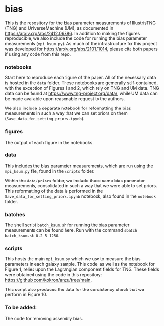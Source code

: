 # bias
This is the repository for the bias parameter measurements of IllustrisTNG (TNG) and UniverseMachine (UM), as documented in https://arxiv.org/abs/2412.06886. In addition to making the figures reproducible, we also include the code for running the bias parameter measurements (<code>mpi_ksum.py</code>). As much of the infrastructure for this project was developed for https://arxiv.org/abs/2101.11014, please cite both papers if using any code from this repo.

### notebooks
Start here to reproduce each figure of the paper. All of the necessary data is hosted in the <code>data</code> folder. These notebooks are gemerally self-contained, with the exception of Figures 1 and 2, which rely on TNG and UM data. TNG data can be found at https://www.tng-project.org/data/, while UM data can be made available upon reasonable request to the authors.

We also include a separate notebook for reformatting the bias measurements in such a way that we can set priors on them (<code>Save_data_for_setting_priors.ipynb</code>).

### figures 
The output of each figure in the notebooks.

### data
This includes the bias parameter measurements, which are run using the <code>mpi_ksum.py</code> file, found in the <code>scripts</code> folder. 

Within the <code>data/priors</code> folder, we include these same bias parameter measurements, consolidated in such a way that we were able to set priors. This reformatting of the data is performed in the <code>Save_data_for_setting_priors.ipynb</code> notebook, also found in the <code>notebook</code> folder. 

### batches
The shell script <code>batch_ksum.sh</code> for running the bias parameter measurements can be found here. Run with the command <code>sbatch batch_ksum.sh 0.2 5 1250</code>.

### scripts
This hosts the main <code>mpi_ksum.py</code> which we use to measure the bias parameters in each galaxy sample. This code, as well as the notebook for Figure 1, relies upon the Lagrangian component fields for TNG. These fields were obtained using the code in this repository: https://github.com/kokron/anzu/tree/main. 

This script also produces the data for the consistency check that we perform in Figure 10.

### To be added: 
The code for removing assembly bias.
